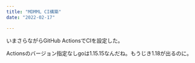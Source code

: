```yaml
---
title: "MDMML CI構築"
date: "2022-02-17"

---
```


いまさらながらGitHub ActionsでCIを設定した。

Actionsのバージョン指定なしgoは1.15.15なんだね。もうじき1.18が出るのに。

